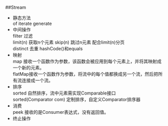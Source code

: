 ##Stream
+ 静态方法    
of iterate generate 
+ 中间操作    
filter 过滤   
limit(n) 获取n个元素 
skip(n) 跳过n元素 配合limit(n)分页  
distinct 去重 hashCode()和equals   
+ 映射  
map 接收一个函数作为参数，该函数会被应用到每个元素上，并将其映射成一个新的元素。  
flatMap接收一个函数作为参数，将流中的每个值都换成另一个流，然后把所有流连接成一个流。  
+ 排序    
sorted 自然排序，流中元素需实现Comparable接口  
sorted(Comparator com)  定制排序，自定义Comparator排序器
+ 消费  
peek 接收的是Consumer表达式，没有返回值。
+ 终止操作
